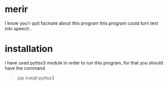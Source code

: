 # merir


I know you'r quit facinate about this program 
this program could turn text into speech .


# installation

i have used pyttsx3 module in order to run this program,
for that you should have the command

>pip install pyttsx3





